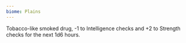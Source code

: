 ```yaml
---
biome: Plains
---
```

Tobacco-like smoked drug, -1 to Intelligence checks and +2 to Strength checks for the next 1d6 hours. 

